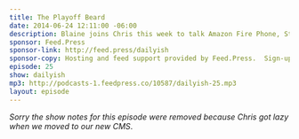```yaml
---
title: The Playoff Beard
date: 2014-06-24 12:11:00 -06:00
description: Blaine joins Chris this week to talk Amazon Fire Phone, Starbucks free University tuition, Angry Birds Transformers, playoff beards and Slingshot vs Snapchat.
sponsor: Feed.Press
sponsor-link: http://feed.press/dailyish
sponsor-copy: Hosting and feed support provided by Feed.Press.  Sign-up today and try FeedPress on a 14 day trial (no contracts or commitments). Use promo code "dailyish" during checkout to get 10% off your first year.
episode: 25
show: dailyish
mp3: http://podcasts-1.feedpress.co/10587/dailyish-25.mp3
layout: episode
---
```


<em>Sorry the show notes for this episode were removed because Chris got lazy when we moved to our new CMS</em>.
